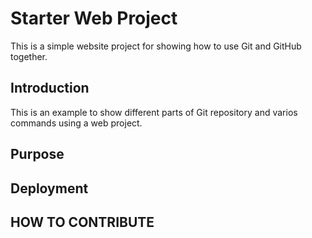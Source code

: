 # Starter Web Project

This is a simple website project for showing how to use Git and GitHub together.

## Introduction
This is an example to show different parts of Git repository and varios commands using a web project.

## Purpose

## Deployment

## HOW TO CONTRIBUTE